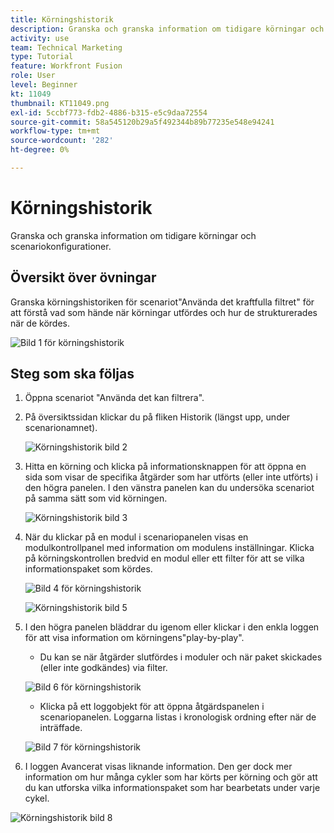 ```yaml
---
title: Körningshistorik
description: Granska och granska information om tidigare körningar och scenariokonfigurationer.
activity: use
team: Technical Marketing
type: Tutorial
feature: Workfront Fusion
role: User
level: Beginner
kt: 11049
thumbnail: KT11049.png
exl-id: 5ccbf773-fdb2-4886-b315-e5c9daa72554
source-git-commit: 58a545120b29a5f492344b89b77235e548e94241
workflow-type: tm+mt
source-wordcount: '282'
ht-degree: 0%

---
```


# Körningshistorik

Granska och granska information om tidigare körningar och scenariokonfigurationer.

## Översikt över övningar

Granska körningshistoriken för scenariot&quot;Använda det kraftfulla filtret&quot; för att förstå vad som hände när körningar utfördes och hur de strukturerades när de kördes.

![Bild 1 för körningshistorik](../12-exercises/assets/execution-history-walkthrough-1.png)

## Steg som ska följas

1. Öppna scenariot &quot;Använda det kan filtrera&quot;.
1. På översiktssidan klickar du på fliken Historik (längst upp, under scenarionamnet).

   ![Körningshistorik bild 2](../12-exercises/assets/execution-history-walkthrough-2.png)

1. Hitta en körning och klicka på informationsknappen för att öppna en sida som visar de specifika åtgärder som har utförts (eller inte utförts) i den högra panelen. I den vänstra panelen kan du undersöka scenariot på samma sätt som vid körningen.

   ![Körningshistorik bild 3](../12-exercises/assets/execution-history-walkthrough-3.png)

1. När du klickar på en modul i scenariopanelen visas en modulkontrollpanel med information om modulens inställningar. Klicka på körningskontrollen bredvid en modul eller ett filter för att se vilka informationspaket som kördes.

   ![Bild 4 för körningshistorik](../12-exercises/assets/execution-history-walkthrough-4.png)

   ![Körningshistorik bild 5](../12-exercises/assets/execution-history-walkthrough-5.png)


1. I den högra panelen bläddrar du igenom eller klickar i den enkla loggen för att visa information om körningens&quot;play-by-play&quot;.

   + Du kan se när åtgärder slutfördes i moduler och när paket skickades (eller inte godkändes) via filter.

   ![Bild 6 för körningshistorik](../12-exercises/assets/execution-history-walkthrough-6.png)

   + Klicka på ett loggobjekt för att öppna åtgärdspanelen i scenariopanelen. Loggarna listas i kronologisk ordning efter när de inträffade.

   ![Bild 7 för körningshistorik](../12-exercises/assets/execution-history-walkthrough-7.png)


1. I loggen Avancerat visas liknande information. Den ger dock mer information om hur många cykler som har körts per körning och gör att du kan utforska vilka informationspaket som har bearbetats under varje cykel.

![Körningshistorik bild 8](../12-exercises/assets/execution-history-walkthrough-8.png)
